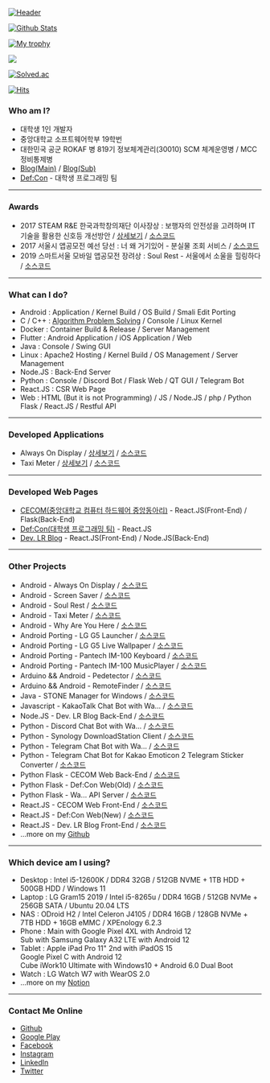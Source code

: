 [![Header](https://capsule-render.vercel.app/api?type=waving&color=164EAB&height=225&section=header&text=Dev.%20LR&fontColor=FFFFFF&fontAlign=22&fontAlignY=35&desc=대학생%201인%20개발자&descSize=20&descAlign=17&descAlignY=58&animation=twinkling)](https://github.com/yymin1022)

[![Github Stats](https://github-readme-stats.vercel.app/api?username=yymin1022&count_private=true&theme=dark)](https://github.com/yymin1022)

[![My trophy](https://github-profile-trophy.vercel.app/?username=yymin1022&theme=darkhub&column=4&margin-w=10&margin-h=10)](https://github.com/yymin1022)

[<a href="https://opgc.me/#/users/yymin1022" target="_blank"><img src="https://api.opgc.me/githubs/users/yymin1022/tag/?theme=basic" /></a>](https://github.com/yymin1022)

[![Solved.ac](http://mazassumnida.wtf/api/v2/generate_badge?boj=yymin1022)](https://solved.ac/yymin1022)

[![Hits](https://hits.seeyoufarm.com/api/count/incr/badge.svg?url=https%3A%2F%2Fgithub.com%2Fyymin1022&count_bg=%23AAAAAA&title_bg=%23555555&icon=github.svg&icon_color=%23FFFFFF&title=hits&edge_flat=true)](https://hits.seeyoufarm.com)

### Who am I?
 - 대학생 1인 개발자
 - 중앙대학교 소프트웨어학부 19학번
 - 대한민국 공군 ROKAF 병 819기 정보체계관리(30010) SCM 체계운영병 / MCC 정비통제병
 - [Blog(Main)](https://dev-lr.com) / [Blog(Sub)](https://blog.naver.com/yymin1022)
 - [Def:Con](https://defcon.or.kr) - 대학생 프로그래밍 팀

---

### Awards
 - 2017 STEAM R&E 한국과학창의재단 이사장상 : 보행자의 안전성을 고려하며 IT기술을 활용한 신호등 개선방안 / [상세보기](https://steam.kofac.re.kr/?p=11978) / [소스코드](https://github.com/yymin1022/Pedetector)
 - 2017 서울시 앱공모전 예선 당선 : 너 왜 거기있어 - 분실물 조회 서비스 / [소스코드](https://github.com/yymin1022/WhyAreYouHere)
 - 2019 스마트서울 모바일 앱공모전 장려상 : Soul Rest - 서울에서 소울을 힐링하다 / [소스코드](https://github.com/yymin1022/SeoulHealing)

---

### What can I do?
 - Android : Application / Kernel Build / OS Build / Smali Edit Porting
 - C / C++ : [Algorithm Problem Solving](https://github.com/yymin1022/Algorithm_Study) / Console / Linux Kernel
 - Docker : Container Build & Release / Server Management
 - Flutter : Android Application / iOS Application / Web
 - Java : Console / Swing GUI
 - Linux : Apache2 Hosting / Kernel Build / OS Management / Server Management
 - Node.JS : Back-End Server
 - Python : Console / Discord Bot / Flask Web / QT GUI / Telegram Bot
 - React.JS : CSR Web Page
 - Web : HTML (But it is not Programming) / JS / Node.JS / php / Python Flask / React.JS / Restful API

---

### Developed Applications
 - Always On Display / [상세보기](https://app.defcon.or.kr/download-always-on-display) / [소스코드](https://github.com/yymin1022/AlwaysOnDisplay)
 - Taxi Meter / [상세보기](https://app.defcon.or.kr/download-taxi-meter) / [소스코드](https://github.com/yymin1022/Taxi-Meter)

---

### Developed Web Pages
 - [CECOM(중앙대학교 컴퓨터 하드웨어 중앙동아리)](https://cecom.dev) - React.JS(Front-End) / Flask(Back-End)
 - [Def:Con(대학생 프로그래밍 팀)](https://defcon.or.kr) - React.JS
 - [Dev. LR Blog](https://dev-lr.com) - React.JS(Front-End) / Node.JS(Back-End)

---

### Other Projects
 - Android - Always On Display / [소스코드](https://github.com/yymin1022/AlwaysOnDisplay)
 - Android - Screen Saver / [소스코드](https://github.com/yymin1022/ScreenSaver)
 - Android - Soul Rest / [소스코드](https://github.com/yymin1022/SeoulHealing)
 - Android - Taxi Meter / [소스코드](https://github.com/yymin1022/Taxi-Meter)
 - Android - Why Are You Here / [소스코드](https://github.com/yymin1022/WhyAreYouHere)
 - Android Porting - LG G5 Launcher / [소스코드](https://github.com/yymin1022/G5_Launcher)
 - Android Porting - LG G5 Live Wallpaper / [소스코드](https://github.com/yymin1022/G5_LiveWallpapers)
 - Android Porting - Pantech IM-100 Keyboard / [소스코드](https://github.com/yymin1022/IM-100_Keyboard)
 - Android Porting - Pantech IM-100 MusicPlayer / [소스코드](https://github.com/yymin1022/IM-100_Music)
 - Arduino && Android - Pedetector / [소스코드](https://github.com/yymin1022/Pedetector)
 - Arduino && Android - RemoteFinder / [소스코드](https://github.com/yymin1022/RemoteFinder)
 - Java - STONE Manager for Windows / [소스코드](https://github.com/yymin1022/StoneManager_JAVA)
 - Javascript - KakaoTalk Chat Bot with Wa... / [소스코드](https://github.com/yymin1022/Wa_Bot_KakaoTalk)
 - Node.JS - Dev. LR Blog Back-End / [소스코드](https://github.com/yymin1022/Blog_LR_Back)
 - Python - Discord Chat Bot with Wa... / [소스코드](https://github.com/yymin1022/Wa_Bot_Discord)
 - Python - Synology DownloadStation Client / [소스코드](https://github.com/yymin1022/Synology_DownloadStation_Client)
 - Python - Telegram Chat Bot with Wa... / [소스코드](https://github.com/yymin1022/Wa_Bot_Telegram)
 - Python - Telegram Chat Bot for Kakao Emoticon 2 Telegram Sticker Converter / [소스코드](https://github.com/yymin1022/KakaoEmoticon2TelegramSticker)
 - Python Flask - CECOM Web Back-End / [소스코드](https://github.com/yymin1022/CECOM-Web_Back)
 - Python Flask - Def:Con Web(Old) / [소스코드](https://github.com/yymin1022/DefCon_Server)
 - Python Flask - Wa... API Server / [소스코드](https://github.com/yymin1022/Wa_API)
 - React.JS - CECOM Web Front-End / [소스코드](https://github.com/yymin1022/CECOM-Web_Front)
 - React.JS - Def:Con Web(New) / [소스코드](https://github.com/yymin1022/DefCon_Server)
 - React.JS - Dev. LR Blog Front-End / [소스코드](https://github.com/yymin1022/Blog_LR_Front)
 - ...more on my [Github](https://github.com/yymin1022)

---

### Which device am I using?
 - Desktop : Intel i5-12600K / DDR4 32GB / 512GB NVME + 1TB HDD + 500GB HDD / Windows 11
 - Laptop :  LG Gram15 2019 / Intel i5-8265u / DDR4 16GB / 512GB NVMe + 256GB SATA / Ubuntu 20.04 LTS
 - NAS : ODroid H2 / Intel Celeron J4105 / DDR4 16GB / 128GB NVMe + 7TB HDD + 16GB eMMC / XPEnology 6.2.3
 - Phone : Main with Google Pixel 4XL with Android 12<br/>
  Sub with Samsung Galaxy A32 LTE with Android 12
 - Tablet : Apple iPad Pro 11" 2nd with iPadOS 15<br/>
  Google Pixel C with Android 12<br/>
  Cube iWork10 Ultimate with Windows10 + Android 6.0 Dual Boot
 - Watch : LG Watch W7 with WearOS 2.0
 - ...more on my [Notion](https://yymin1022.notion.site/Devices-929b30ee449644bfa501ec64852d3790)

---

### Contact Me Online
 - [Github](https://github.com/yymin1022)
 - [Google Play](https://play.google.com/store/apps/developer?id=Dev.+LR)
 - [Facebook](https://www.facebook.com/profile.php?id=100007285635473)
 - [Instagram](https://instagram.com/useful_min)
 - [LinkedIn](https://www.linkedin.com/in/%EC%9A%A9%EB%AF%BC-%EC%9C%A0-33992a230)
 - [Twitter](https://twitter.com/yymin1022)
